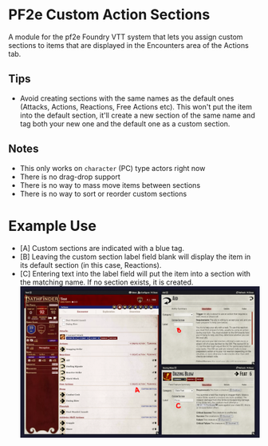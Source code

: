# PF2e Custom Action Sections
A module for the pf2e Foundry VTT system that lets you assign custom sections to items that are displayed in the Encounters area of the Actions tab.

## Tips
- Avoid creating sections with the same names as the default ones (Attacks, Actions, Reactions, Free Actions etc). This won't put the item into the default section, it'll create a new section of the same name and tag both your new one and the default one as a custom section.

## Notes
- This only works on `character` (PC) type actors right now
- There is no drag-drop support
- There is no way to mass move items between sections
- There is no way to sort or reorder custom sections

# Example Use
- [A] Custom sections are indicated with a blue tag.
- [B] Leaving the custom section label field blank will display the item in its default section (in this case, Reactions).
- [C] Entering text into the label field will put the item into a section with the matching name. If no section exists, it is created.
![image](https://github.com/crash1115/pf2e-custom-sections/blob/main/media/sample.PNG?raw=true)
